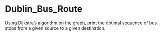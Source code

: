 # Dublin_Bus_Route
Using Dijkstra’s algorithm on the graph, print the optimal sequence of bus stops from a given source to a given destination.
